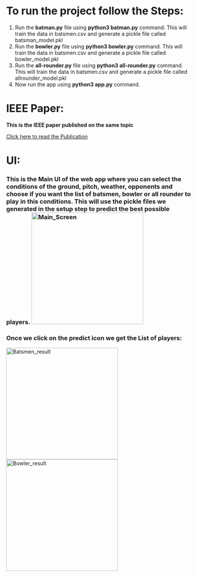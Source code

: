 <h1> To run the project follow the Steps: </h1>

<ol>
<li>Run the <b>batman.py</b> file using <b>python3 batman.py</b> command. This will train the data in batsmen.csv and generate a pickle file called batsman_model.pkl

<li>Run the <b>bowler.py</b> file using <b>python3 bowler.py</b> command. This will train the data in batsmen.csv and generate a pickle file called bowler_model.pkl

<li>Run the <b>all-rounder.py</b> file using <b>python3 all-rounder.py</b> command. This will train the data in batsmen.csv and generate a pickle file called allrounder_model.pkl

<li> Now run the app using <b>python3 app.py</b> command.

</ol>

<h1>IEEE Paper: </h1>
<b> This is the IEEE paper published on the same topic</b>

[Click here to read the Publication](https://ieeexplore.ieee.org/abstract/document/9137891)


<h1>UI: </h1>

<h3> This is the Main UI of the web app where you can select the conditions of the ground, pitch, weather, opponents and choose if you want the list of batsmen, bowler or all rounder to play in this conditions. This will use the pickle files we generated in the setup step to predict the best possible players.

<img width="300" alt="Main_Screen" src="https://user-images.githubusercontent.com/73281026/217062469-e5a853e2-3073-4e01-8183-8deb96b1ce2b.png">

<h3>Once we click on the predict icon we get the List of players:</h3>
<img width="300" alt="Batsmen_result" src="https://user-images.githubusercontent.com/73281026/217064996-587a5427-7b74-4067-bb19-2b477c62207d.png">
<img width="300" alt="Bowler_result" src="https://user-images.githubusercontent.com/73281026/217065050-0d2fdd2d-eb90-4e4b-ad51-066912ad085e.png">
